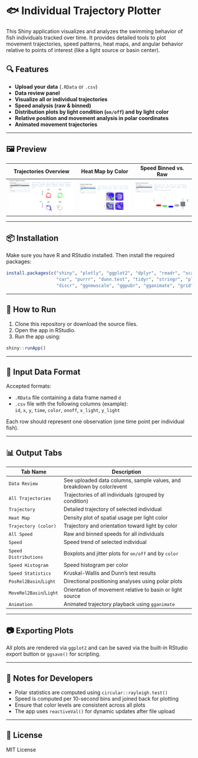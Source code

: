 # 🐟 Individual Trajectory Plotter

This Shiny application visualizes and analyzes the swimming behavior of fish individuals tracked over time. It provides detailed tools to plot movement trajectories, speed patterns, heat maps, and angular behavior relative to points of interest (like a light source or basin center).

## 🔍 Features

- **Upload your data** (`.RData` or `.csv`)
- **Data review panel**
- **Visualize all or individual trajectories**
- **Speed analysis (raw & binned)**
- **Distribution plots by light condition (`on/off`) and by light color**
- **Relative position and movement analysis in polar coordinates**
- **Animated movement trajectories**

---

## 🖼️ Preview

| Trajectories Overview | Heat Map by Color | Speed Binned vs. Raw |
|-----------------------|-------------------|-----------------------|
| ![Trajectory Preview](preview/position.png) | ![Heat Map](preview/heatmap.png) | ![Speed Plot](preview/colorspeed.png) |


---

## 📦 Installation

Make sure you have R and RStudio installed. Then install the required packages:

```R
install.packages(c("shiny", "plotly", "ggplot2", "dplyr", "readr", "scales", "hms", "moveHMM",
                   "car", "purrr", "dunn.test", "tidyr", "stringr", "plyr", "REdaS", "circular",
                   "discr", "ggnewscale", "ggpubr", "gganimate", "grid", "gifski", "gridExtra"))
```

---

## 🚀 How to Run

1. Clone this repository or download the source files.
2. Open the app in RStudio.
3. Run the app using:

```R
shiny::runApp()
```

---

## 📁 Input Data Format

Accepted formats:
- `.RData` file containing a data frame named `d`
- `.csv` file with the following columns (example):  
  `id`, `x`, `y`, `time`, `color`, `onoff`, `x_light`, `y_light`

Each row should represent one observation (one time point per individual fish).

---

## 📊 Output Tabs

| Tab Name                | Description                                                                 |
|-------------------------|-----------------------------------------------------------------------------|
| `Data Review`           | See uploaded data columns, sample values, and breakdown by color/event     |
| `All Trajectories`      | Trajectories of all individuals (grouped by condition)                     |
| `Trajectory`            | Detailed trajectory of selected individual                                 |
| `Heat Map`              | Density plot of spatial usage per light color                              |
| `Trajectory (color)`    | Trajectory and orientation toward light by color                           |
| `All Speed`             | Raw and binned speeds for all individuals                                  |
| `Speed`                 | Speed trend of selected individual                                         |
| `Speed Distributions`   | Boxplots and jitter plots for `on/off` and by `color`                      |
| `Speed Histogram`       | Speed histogram per color                                                  |
| `Speed Statistics`      | Kruskal-Wallis and Dunn’s test results                                     |
| `PosRel2Basin`/`Light`  | Directional positioning analyses using polar plots                         |
| `MoveRel2Basin`/`Light` | Orientation of movement relative to basin or light source                  |
| `Animation`             | Animated trajectory playback using `gganimate`                             |

---

## 📷 Exporting Plots

All plots are rendered via `ggplot2` and can be saved via the built-in RStudio export button or `ggsave()` for scripting.

---

## 🧐 Notes for Developers

- Polar statistics are computed using `circular::rayleigh.test()`
- Speed is computed per 10-second bins and joined back for plotting
- Ensure that color levels are consistent across all plots
- The app uses `reactiveVal()` for dynamic updates after file upload

---

## 📜 License

MIT License

